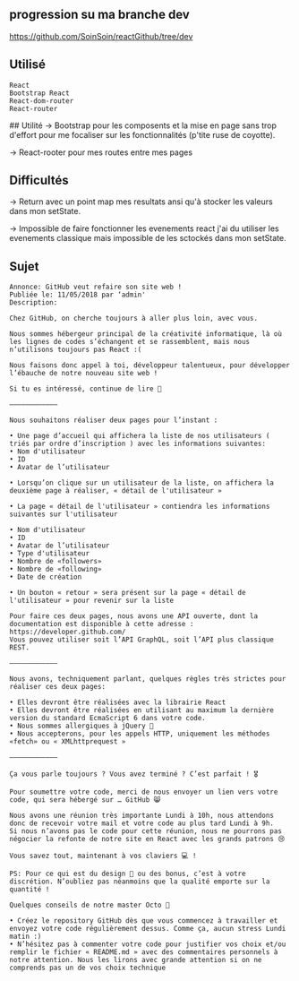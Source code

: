 
## progression su ma branche dev

https://github.com/SoinSoin/reactGithub/tree/dev

## Utilisé
```
React
Bootstrap React
React-dom-router
React-router
```
## Utilité
-> Bootstrap pour les composents et la mise en page sans trop d'effort pour me focaliser sur les fonctionnalités (p'tite ruse de coyotte).

-> React-rooter pour mes routes entre mes pages 

## Difficultés
-> Return avec un point map mes resultats ansi qu'à stocker les valeurs dans mon setState.

-> Impossible de faire fonctionner les evenements react j'ai du utiliser les evenements classique mais impossible de les sctockés dans mon setState.

## Sujet

```
Annonce: GitHub veut refaire son site web !
Publiée le: 11/05/2018 par ‘admin'
Description:

Chez GitHub, on cherche toujours à aller plus loin, avec vous.

Nous sommes hébergeur principal de la créativité informatique, là où les lignes de codes s’échangent et se rassemblent, mais nous n’utilisons toujours pas React :(

Nous faisons donc appel à toi, développeur talentueux, pour développer l’ébauche de notre nouveau site web !

Si tu es intéressé, continue de lire 🎃

————————————

Nous souhaitons réaliser deux pages pour l’instant :

• Une page d’accueil qui affichera la liste de nos utilisateurs ( triés par ordre d’inscription ) avec les informations suivantes:
• Nom d'utilisateur
• ID
• Avatar de l’utilisateur

• Lorsqu’on clique sur un utilisateur de la liste, on affichera la deuxième page à réaliser, « détail de l'utilisateur »

• La page « détail de l'utilisateur » contiendra les informations suivantes sur l'utilisateur

• Nom d'utilisateur
• ID
• Avatar de l’utilisateur
• Type d'utilisateur
• Nombre de «followers»
• Nombre de «following»
• Date de création

• Un bouton « retour » sera présent sur la page « détail de l'utilisateur » pour revenir sur la liste

Pour faire ces deux pages, nous avons une API ouverte, dont la documentation est disponible à cette adresse : https://developer.github.com/
Vous pouvez utiliser soit l’API GraphQL, soit l’API plus classique REST.

————————————

Nous avons, techniquement parlant, quelques règles très strictes pour réaliser ces deux pages:

• Elles devront être réalisées avec la librairie React
• Elles devront être réalisées en utilisant au maximum la dernière version du standard EcmaScript 6 dans votre code.
• Nous sommes allergiques à jQuery 🤢
• Nous accepterons, pour les appels HTTP, uniquement les méthodes «fetch» ou « XMLhttprequest »

————————————

Ça vous parle toujours ? Vous avez terminé ? C’est parfait ! 🎖

Pour soumettre votre code, merci de nous envoyer un lien vers votre code, qui sera hébergé sur … GitHub 😸

Nous avons une réunion très importante Lundi à 10h, nous attendons donc de recevoir votre mail et votre code au plus tard Lundi à 9h.
Si nous n’avons pas le code pour cette réunion, nous ne pourrons pas négocier la refonte de notre site en React avec les grands patrons 😢

Vous savez tout, maintenant à vos claviers 💻 !

PS: Pour ce qui est du design 💄 ou des bonus, c’est à votre discrétion. N’oubliez pas néanmoins que la qualité emporte sur la quantité !

Quelques conseils de notre master Octo 🐙

• Créez le repository GitHub dès que vous commencez à travailler et envoyez votre code régulièrement dessus. Comme ça, aucun stress Lundi matin :)
• N’hésitez pas à commenter votre code pour justifier vos choix et/ou remplir le fichier « README.md » avec des commentaires personnels à notre attention. Nous les lirons avec grande attention si on ne comprends pas un de vos choix technique

```



